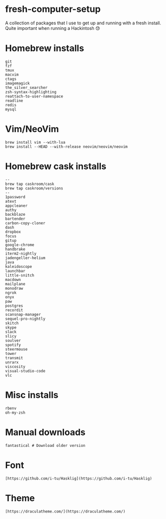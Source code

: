 # fresh-computer-setup
A collection of packages that I use to get up and running with a fresh install. Quite important when running a Hackintosh :sweat:

# Homebrew installs

```
git 
fzf
tmux
macvim
ctags
imagemagick
the_silver_searcher
zsh-syntax-highlighting
reattach-to-user-namespace
readline
redis
mysql
```

# Vim/NeoVim

```
brew install vim --with-lua
brew install --HEAD --with-release neovim/neovim/neovim
```

# Homebrew cask installs

```
--
brew tap caskroom/cask
brew tap caskroom/versions
--
1password
atext
appcleaner
authy
backblaze
bartender
carbon-copy-cloner
dash
dropbox
focus
gitup
google-chrome
handbrake
iterm2-nightly
jadengeller-helium
java
kaleidoscope
launchbar
little-snitch
macdown
mailplane
monodraw
ngrok
onyx
paw
postgres
recordit
scansnap-manager
sequel-pro-nightly
skitch
skype
slack
slicy
soulver
spotify
steermouse
tower
transmit
unrarx
viscosity
visual-studio-code
vlc
```

# Misc installs

```
rbenv
oh-my-zsh
```

# Manual downloads

```
fantastical # Download older version
```

# Font
```
[https://github.com/i-tu/Hasklig](https://github.com/i-tu/Hasklig)
```

# Theme
```
[https://draculatheme.com/](https://draculatheme.com/)
```
